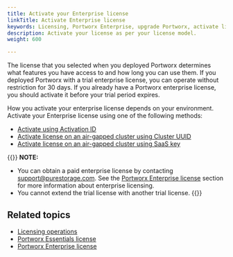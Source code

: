 ```yaml
---
title: Activate your Enterprise license
linkTitle: Activate Enterprise license
keywords: Licensing, Portworx Enterprise, upgrade Portworx, activate license, Cluster UUID, Activation ID, SaaS Key, air-gapped license
description: Activate your license as per your license model.
weight: 600

---
```


The license that you selected when you deployed Portworx determines what features you have access to and how long you can use them. If you deployed Portworx with a trial enterprise license, you can operate without restriction for 30 days. If you already have a Portworx enterprise license, you should activate it before your trial period expires.

How you activate your enterprise license depends on your environment. Activate your Enterprise license using one of the following methods: 

* [Activate using Activation ID](/operations/licensing/portworx-enterprise/activation-id) 
* [Activate license on an air-gapped cluster using Cluster UUID](/operations/licensing/portworx-enterprise/cluster-uuid-air-gapped)
* [Activate license on an air-gapped cluster using SaaS key](/operations/licensing/portworx-enterprise/pay-as-you-go-air-gapped)

{{<info>}}
**NOTE:**

* You can obtain a paid enterprise license by contacting support@purestorage.com. See the [Portworx Enterprise license](/operations/licensing/portworx-enterprise) section for more information about enterprise licensing.
* You cannot extend the trial license with another trial license.
{{</info>}}

## Related topics

* [Licensing operations](/operations/licensing/license-operations)
* [Portworx Essentials license](/operations/licensing/portworx-essential)
* [Portworx Enterprise license](/operations/licensing/portworx-enterprise)

